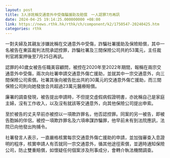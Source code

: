 ```yaml
---
layout: post
title: 3人涉訛稱交通意外中受傷騙援助及賠償　一人認罪7月再訊
date: 2024-04-25 19:14:25.000000000 +08:00
link: https://news.rthk.hk/rthk/ch/component/k2/1750547-20240425.htm
categories: rthk
---
```


一對夫婦及其親友涉嫌訛稱在交通意外中受傷，詐騙社署援助及保險賠償，其中一名被告在東區裁判法院承認控罪，詐騙社署及三間保險公司共約53萬元，主任裁判官將案押後至7月25日再訊。

認罪的40歲女被告任職美容顧問，被控在2020年至2022年期間，報稱在兩宗交通意外中受傷，兩次向社署申請交通意外傷亡援助，並就其中一宗交通意外，向三間保險公司索償。社署其後向被告批出共約30萬元的交通意外傷亡援助，而三間保險公司則向她發放合共超過23萬元醫療賠償。

廉署的調查發現，被告提出申請時，不但提交虛假病假證明書，亦訛稱自己是家庭主婦，沒有工作收入，以及沒有就該等交通意外，向其他保險公司提出申索。

至於被告的丈夫早前亦被控以一項欺詐罪名，他否認控罪。同案的另一被告，即被告胞姊的伴侶，被控一項欺詐罪名及六項串謀詐騙罪，他早前未有到法院應訊，法院已向他發出拘捕令。

社署發言人表示，一直嚴格核實每宗交通意外傷亡援助的申請，並加強審查入息證明的程序，核實申請人有否就同一宗交通意外，循其他途徑索償，並適時通知保險公司，防止雙重賠償，如懷疑任何個案涉及刑事成分，會轉介執法機關調查。
